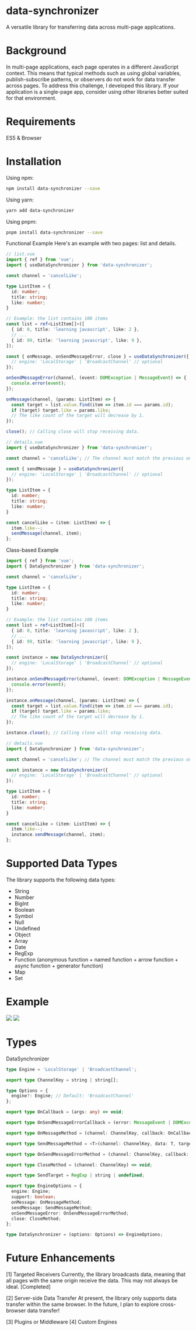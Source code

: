 # data-synchronizer
A versatile library for transferring data across multi-page applications.

# Background
In multi-page applications, each page operates in a different JavaScript context. This means that typical methods such as using global variables, publish-subscribe patterns, or observers do not work for data transfer across pages. To address this challenge, I developed this library. If your application is a single-page app, consider using other libraries better suited for that environment.

# Requirements
ES5 & Browser

# Installation
Using npm:
```bash
npm install data-synchronizer --save
```

Using yarn:
```bash
yarn add data-synchronizer
```

Using pnpm:
```bash
pnpm install data-synchronizer --save
```
Functional Example
Here's an example with two pages: list and details.

```typescript
// list.vue
import { ref } from 'vue';
import { useDataSynchronizer } from 'data-synchronizer';

const channel = 'cancelLike';

type ListItem = {
  id: number;
  title: string;
  like: number;
}

// Example: the list contains 100 items
const list = ref<ListItem[]>([
  { id: 0, title: 'learning javascript', like: 2 },
  // ...
  { id: 99, title: 'learning javascript', like: 9 },
]);

const { onMessage, onSendMessageError, close } = useDataSynchronizer({
  // engine: 'LocalStorage' | 'BroadcastChannel' // optional
});

onSendMessageError(channel, (event: DOMException | MessageEvent) => {
  console.error(event);
});

onMessage(channel, (params: ListItem) => {
  const target = list.value.find(item => item.id === params.id);
  if (target) target.like = params.like;
  // The like count of the target will decrease by 1.
});

close(); // Calling close will stop receiving data.

```
```typescript
// details.vue
import { useDataSynchronizer } from 'data-synchronizer';

const channel = 'cancelLike'; // The channel must match the previous one.

const { sendMessage } = useDataSynchronizer({
  // engine: 'LocalStorage' | 'BroadcastChannel' // optional
});

type ListItem = {
  id: number;
  title: string;
  like: number;
}

const cancelLike = (item: ListItem) => {
  item.like--;
  sendMessage(channel, item);
};
```

Class-based Example
```typescript
import { ref } from 'vue';
import { DataSynchronizer } from 'data-synchronizer';

const channel = 'cancelLike';

type ListItem = {
  id: number;
  title: string;
  like: number;
}

// Example: the list contains 100 items
const list = ref<ListItem[]>([
  { id: 0, title: 'learning javascript', like: 2 },
  // ...
  { id: 99, title: 'learning javascript', like: 9 },
]);

const instance = new DataSynchronizer({
  // engine: 'LocalStorage' | 'BroadcastChannel' // optional
});

instance.onSendMessageError(channel, (event: DOMException | MessageEvent) => {
  console.error(event);
});

instance.onMessage(channel, (params: ListItem) => {
  const target = list.value.find(item => item.id === params.id);
  if (target) target.like = params.like;
  // The like count of the target will decrease by 1.
});

instance.close(); // Calling close will stop receiving data.
```

```typescript
// details.vue
import { DataSynchronizer } from 'data-synchronizer';

const channel = 'cancelLike'; // The channel must match the previous one.

const instance = new DataSynchronizer({
  // engine: 'LocalStorage' | 'BroadcastChannel' // optional
});

type ListItem = {
  id: number;
  title: string;
  like: number;
}

const cancelLike = (item: ListItem) => {
  item.like--;
  instance.sendMessage(channel, item);
};
```

# Supported Data Types
The library supports the following data types:

- String
- Number
- BigInt
- Boolean
- Symbol
- Null
- Undefined
- Object
- Array
- Date
- RegExp
- Function (anonymous function + named function + arrow function + async function + generator function)
- Map
- Set

# Example
![](https://cdn.xiongyechang.com/Screenshot%202024-11-16%20004314.png)
![](https://cdn.xiongyechang.com/Screenshot%202024-11-16%20004344.png)

# Types
DataSynchronizer

```typescript
type Engine = 'LocalStorage' | 'BroadcastChannel';

export type ChannelKey = string | string[];

type Options = {
  engine?: Engine; // Default: 'BroadcastChannel'
};

export type OnCallback = (args: any) => void;

export type OnSendMessageErrorCallback = (error: MessageEvent | DOMException) => void;

export type OnMessageMethod = (channel: ChannelKey, callback: OnCallback) => void;

export type SendMessageMethod = <T>(channel: ChannelKey, data: T, target?: SendTarget) => void;

export type OnSendMessageErrorMethod = (channel: ChannelKey, callback: OnSendMessageErrorCallback) => void;

export type CloseMethod = (channel: ChannelKey) => void;

export type SendTarget = RegExp | string | undefined;

export type EngineOptions = {
  engine: Engine;
  support: boolean;
  onMessage: OnMessageMethod;
  sendMessage: SendMessageMethod;
  onSendMessageError: OnSendMessageErrorMethod;
  close: CloseMethod;
};

type DataSynchronizer = (options: Options) => EngineOptions;
```

# Future Enhancements
[1] Targeted Receivers
Currently, the library broadcasts data, meaning that all pages with the same origin receive the data. This may not always be ideal. [Completed]

[2] Server-side Data Transfer
At present, the library only supports data transfer within the same browser. In the future, I plan to explore cross-browser data transfer!

[3] Plugins or Middleware
[4] Custom Engines